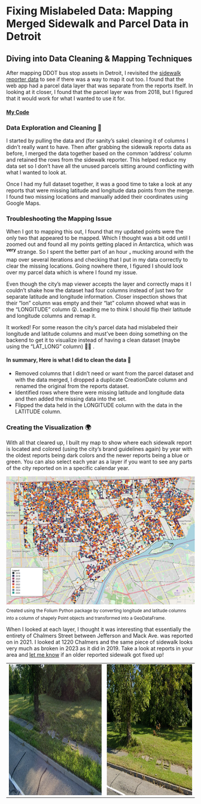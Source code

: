 # Fixing Mislabeled Data: Mapping Merged Sidewalk and Parcel Data in Detroit
## Diving into Data Cleaning & Mapping Techniques

After mapping DDOT bus stop assets in Detroit, I revisited the [sidewalk reporter data](https://tedtansley.github.io/2025/01/14/detroit-sidewalk-reporter-system.html) to see if there was a way to map it out too. I found that the web app had a parcel data layer that was separate from the reports itself. In looking at it closer, I found that the parcel layer was from 2018, but I figured that it would work for what I wanted to use it for. 
#### [My Code](https://colab.research.google.com/drive/1RiHIodWmKHmtqKIoRPfPOGN9EIpkhJBx?usp=sharing)
### Data Exploration and Cleaning 🧹
I started by pulling the data and (for sanity’s sake) cleaning it of columns I didn’t really want to have. Then after grabbing the sidewalk reports data as before, I merged the data together based on the common ‘address’ column and retained the rows from the sidewalk reporter. This helped reduce my data set so I don’t have all the unused parcels sitting around conflicting with what I wanted to look at. 

Once I had my full dataset together, it was a good time to take a look at any reports that were missing latitude and longitude data points from the merge. I found two missing locations and manually added their coordinates using Google Maps.
### Troubleshooting the Mapping Issue
When I got to mapping this out, I found that my updated points were the only two that appeared to be mapped. Which I thought was a bit odd until I zoomed out and found all my points getting placed in Antarctica, which was <sup>**very**</sup> strange. So I spent the better part of an hour <sub>:skull: </sub> mucking around with the map over several iterations and checking that I put in my data correctly to clear the missing locations. Going nowhere there, I figured I should look over my parcel data which is where I found my issue. 

Even though the city’s map viewer accepts the layer and correctly maps it I couldn’t shake how the dataset had four columns instead of just two for separate latitude and longitude information. Closer inspection shows that their “lon” column was empty and their “lat” column showed what was in the “LONGITUDE” column 😲. Leading me to think I should flip their latitude and longitude columns and remap it. 

It worked! For some reason the city’s parcel data had mislabeled their longitude and latitude columns and must’ve been doing something on the backend to get it to visualize instead of having a clean dataset (maybe using the “LAT_LONG” column) 🤷‍♂️ .

#### In summary, Here is what I did to clean the data 😤

- Removed columns that I didn’t need or want from the parcel dataset and with the data merged, I dropped a duplicate CreationDate column and renamed the original from the reports dataset. 
- Identified rows where there were missing latitude and longitude data and then added the missing data into the set. 
- Flipped the data held in the LONGITUDE column with the data in the LATITUDE column.

### Creating the Visualization 🌍 	
With all that cleared up, I built my map to show where each sidewalk report is located and colored (using the city’s brand guidelines again) by year with the oldest reports being dark colors and the newer reports being a blue or green. You can also select each year as a layer if you want to see any parts of the city reported on in a specific calendar year. 

[![Map of sidewalk repair requests in Detroit](/images/map-of-detroit-sidewalk-repair-requests.PNG)](https://tedtansley.github.io/assets/detroit_sidewalk_reporter_mapped_by_year.html)
<sub>Created using the Folium Python package by converting longitude and latitude columns into a column of shapely Point objects and transformed into a GeoDataFrame. </sub>

When I looked at each layer, I thought it was interesting that essentially the entirety of Chalmers Street between Jefferson and Mack Ave. was reported on in 2021. I looked at 1220 Chalmers and the same piece of sidewalk looks very much as broken in 2023 as it did in 2019. Take a look at reports in your area and [let me know](https://tedtansley.github.io/about.html) if an older reported sidewalk got fixed up!

<table align="center">
  <tr>
    <td style="text-align: center; vertical-align: middle;">
      <img alt="August 2019 sidewalk" src="/images/august-2019-chalmers-sidewalk.PNG" style="height: 350px; width: auto;">
    </td>
    <td style="text-align: center; vertical-align: middle;">
      <img alt="September 2023 sidewalk" src="/images/september-2023-chalmers-sidewalk.PNG" style="height: 350px; width: auto;">
    </td>
  </tr>
</table>


